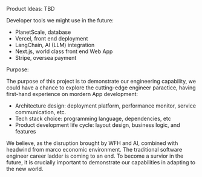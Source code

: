 Product Ideas: TBD

Developer tools we might use in the future:

- PlanetScale, database
- Vercel, front end deployment
- LangChain, AI (LLM) integration
- Next.js, world class front end Web App
- Stripe, oversea payment

Purpose:

The purpose of this project is to demonstrate our engineering capability, we 
could have a chance to explore the cutting-edge engineer paractice, having first-hand 
experience on mordern App development:

- Architecture design: deployment platform, performance monitor, service communication, etc.
- Tech stack choice: programming language, dependencies, etc
- Product development life cycle: layout design, business logic, and features

We believe, as the disruption brought by WFH and AI, combined with headwind from marco economic 
environment. The traditional software engineer career ladder is coming to an end.
To become a survior in the future, it is crucially important to demonstrate our 
capabilities in adapting to the new world.
